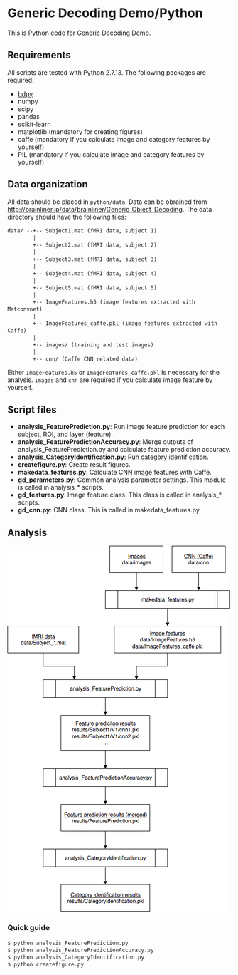 # Generic Decoding Demo/Python

This is Python code for Generic Decoding Demo.

## Requirements

All scripts are tested with Python 2.7.13.
The following packages are required.

- [bdpy](https://github.com/KamitaniLab/bdpy)
- numpy
- scipy
- pandas
- scikit-learn
- matplotlib (mandatory for creating figures)
- caffe (mandatory if you calculate image and category features by yourself)
- PIL (mandatory if you calculate image and category features by yourself)

## Data organization

All data should be placed in `python/data`.
Data can be obrained from <http://brainliner.jp/data/brainliner/Generic_Object_Decoding>.
The data directory should have the following files:

    data/ --+-- Subject1.mat (fMRI data, subject 1)
            |
            +-- Subject2.mat (fMRI data, subject 2)
            |
            +-- Subject3.mat (fMRI data, subject 3)
            |
            +-- Subject4.mat (fMRI data, subject 4)
            |
            +-- Subject5.mat (fMRI data, subject 5)
            |
            +-- ImageFeatures.h5 (image features extracted with Matconvnet)
            |
            +-- ImageFeatures_caffe.pkl (image features extracted with Caffe)
            |
            +-- images/ (training and test images)
            |
            +-- cnn/ (Caffe CNN related data)

Either `ImageFeatures.h5` or `ImageFeatures_caffe.pkl` is necessary for the analysis.
`images` and `cnn` are required if you calculate image feature by yourself.

## Script files

- **analysis_FeaturePrediction.py**: Run image feature prediction for each subject, ROI, and layer (feature).
- **analysis_FeaturePredictionAccuracy.py**: Merge outputs of analysis_FeaturePrediction.py and calculate feature prediction accuracy.
- **analysis_CategoryIdentification.py**: Run category identification.
- **createfigure.py**: Create result figures.
- **makedata_features.py**: Calculate CNN image features with Caffe.
- **gd_parameters.py**: Common analysis parameter settings. This module is called in analysis_* scripts.
- **gd_features.py**: Image feature class. This class is called in analysis_* scripts.
- **gd_cnn.py**: CNN class. This is called in makedata_features.py

## Analysis

![Analysis pipeline](./doc/GenericDecoding_demo_Python_pipeline.png)

### Quick guide

    $ python analysis_FeaturePrediction.py
    $ python analysis_FeaturePredictionAccuracy.py
    $ python analysis_CategoryIdentification.py
    $ python createfigure.py
